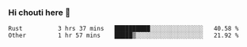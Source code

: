 ### Hi chouti here 👋


<!--START_SECTION:waka-->

```text
Rust          3 hrs 37 mins   ██████████░░░░░░░░░░░░░░░   40.58 %
Other         1 hr 57 mins    █████▒░░░░░░░░░░░░░░░░░░░   21.92 %
```

<!--END_SECTION:waka-->

<!--
**l0nl1f3/l0nl1f3** is a ✨ _special_ ✨ repository because its `README.md` (this file) appears on your GitHub profile.

Here are some ideas to get you started:

- 🔭 I’m currently working on ...
- 🌱 I’m currently learning ...
- 👯 I’m looking to collaborate on ...
- 🤔 I’m looking for help with ...
- 💬 Ask me about ...
- 📫 How to reach me: ...
- 😄 Pronouns: ...
- ⚡ Fun fact: ...
-->

